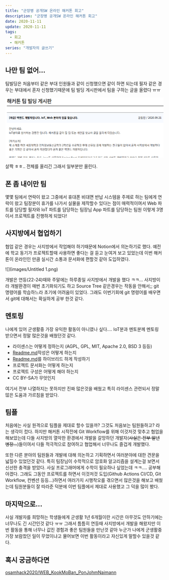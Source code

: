 ```yaml
---
title: "군장병 공개SW 온라인 해커톤 회고"
description: "군장병 공개SW 온라인 해커톤 회고"
date: 2020-11-11
update: 2020-11-11
tags:
  - 회고
  - 해커톤
series: "개발자의 글쓰기"
---
```


## 나만 팀 없어...

팀빌딩은 처음부터 같은 부대 인원들과 같이 신청했으면 같이 하면 되는데 필자 같은 경우는 부대에서 혼자 신청했기때문에 팀 빌딩 게시판에서 팀을 구하는 글을 올렸다 ㅠㅠ

![](images/Untitled.png)

살짝 ㅎㅎ.. 전체를 올리긴 그래서 일부분만 올린다.

## 폰 좀 내이만 팀

몇몇 팀에서 연락이 왔고 그중에서 휴대폰 비대면 반납 시스템을 주제로 하는 팀에게 연락이 왔고 팀장분이 휴가를 나가서 실물을 제작할수 있다는 점이 매력적이여서 Web 파트를 담당할 필자와 IoT 파트를 담당하는 팀장님 App 파트를 담당하는 팀원 이렇게 3명이서 프로젝트를 진행하게 되었다! 

## 사지방에서 협업하기

협업 같은 경우는 사지방에서 작업해야 하기때문에 Notion에서 의논하기로 했다. 예전에 학교 동기가 프로젝트할때 사용하면 좋다는 걸 듣고 눈여겨 보고 있었는데 이번 해커톤이 온라인인 만큼 실시간 소통과 문서화에 편할것 같아 도입하였다.

![](images/Untitled 1.png)

개발은 연등(22-24)때와 주말에는 하루종일 사지방에서 개발을 했다 ㅋㅋ... 사지방이라 개발환경이 매번 초기화되기도 하고 Source Tree 같은경우는 작동을 안해서;; git 명령어를 학습하느라 초기에 어려움이 있었다. 그래도 이번기회에 git 명령어를 배우면서 git에 대해서는 확실하게 공부 한것 같다.

## 멘토링

나에게 있어 군생활중 가장 유익한 활동이 아니였나 싶다.... IoT분과 멘토분께 멘토링 받으면서 정말 많은것을 배웠던것 같다. 

- 라이센스는 어떻게 정하는지 (AGPL, GPL, MIT, Apache 2.0, BSD 3 등등)
- [Readme.md](http://readme.md)작성은 어떻게 하는지
- [Readme.md](http://reame.md)를 하이브리드 하게 작성하기
- 프로젝트 문서화는 어떻게 하는지
- 프로젝트 구성은 어떻게 해야 하는지
- CC BY-SA가 무엇인지

여기서 전부 나열하지는 못하지만 진짜 많은것을 배웠고 특히 라이센스 관련되서 정말 많은 도움과 가르침을 받았다.

## 팀플

처음에는 사실 원격으로 팀플을 제대로 할수 있을까? 그것도 처음보는 팀원들하고? 라는 생각이 컸다. 하지만 해커톤 시작전에 Git Workflow를 위해 이것저것 맞추고 협업을 해보았는데 다들 사지방의 열악한 환경에서 개발을 갈망하던 개발자(~~사실은 전부 말년 병장...~~)들이여서 다들 적극적으로 참여하고 협업해서 너무나도 즐겁게 개발했다.

또한 다른 분야의 팀원들과 개발에 대해 의논하고 기획하면서 여러분야에 대한 견문을 넓힐수 있었던것 같다. 특히 팀장님이 수학적으로 암호화 알고리즘을 설계는걸 보면서 신선한 충격을 받았다. 사실 프로그래머에게 수학이 필요하나 싶었는데 ㅋㅋ.... 공부해야겠다. 그래도 그동안 프로젝트를 하면서 이것저것 도입(Github Actions CI/CD, Git Workflow, 컨벤션 등등...)하면서 여러가지 시행착오를 겪으면서 많은것을 해보고 배웠는데 팀원분들이 잘 따라준 덕분에 이번 팀플에서 제대로 사용했고 그 덕을 많이 봤다.

## 마지막으로...

사실 개발자를 희망하는 학생들에게 군생활 1년 6개월이란 시간은 아무것도 안하기에는 너무나도 긴 시간인것 같다 ㅠㅠ 그래서 틈틈히 연등때 사지방에서 개발을 해왔지만 이번 활동을 통해 너무나 값진 경험과 좋은 팀원들을 만난것 같아 누군가 나에게 군생활중 가장 보람찼던 일이 무었이냐고 물어보면 이번 활동이라고 자신있게 말할수 있을것 같다.

## 혹시 궁금하다면

[osamhack2020/WEB_KookMoBan_PonJohmNaimann](https://github.com/osamhack2020/WEB_KookMoBan_PonJohmNaimann)
